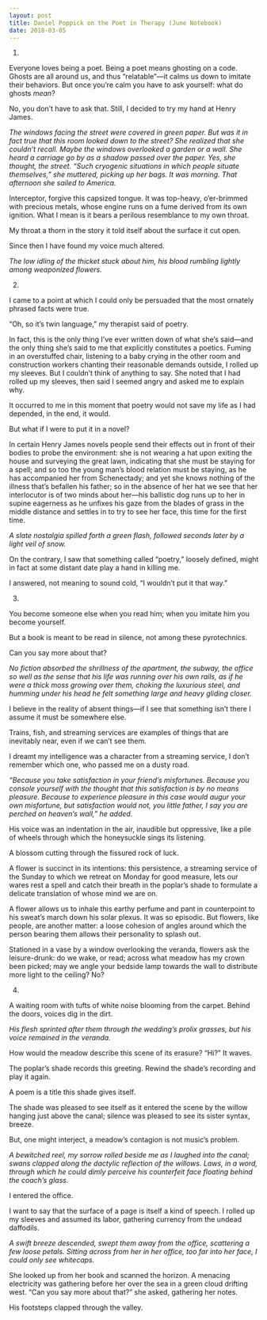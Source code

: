 ```yaml
---
layout: post
title: Daniel Poppick on the Poet in Therapy (June Notebook)
date: 2018-03-05
---
```

1.
 
Everyone loves being a poet. Being a poet means ghosting on a code. Ghosts are all around us, and thus “relatable”—it calms us down to imitate their behaviors. But once you’re calm you have to ask yourself: what do ghosts _mean_?
 
No, you don’t have to ask that. Still, I decided to try my hand at Henry James.
 
_The windows facing the street were covered in green paper. But was it in fact true that this room looked down to the street? She realized that she couldn’t recall. Maybe the windows overlooked a garden or a wall. She heard a carriage go by as a shadow passed over the paper. Yes, she thought, the street. “Such cryogenic situations in which people situate themselves,” she muttered, picking up her bags. It was morning. That afternoon she sailed to America._
 
Interceptor, forgive this capsized tongue. It was top-heavy, o’er-brimmed with precious metals, whose engine runs on a fume derived from its own ignition. What I mean is it bears a perilous resemblance to my own throat.
 
My throat a thorn in the story it told itself about the surface it cut open.
 
Since then I have found my voice much altered.
 
_The low idling of the thicket stuck about him, his blood rumbling lightly among weaponized flowers._
 
 
2.
 
I came to a point at which I could only be persuaded that the most ornately phrased facts were true.
 
“Oh, so it’s twin language,” my therapist said of poetry.
 
In fact, this is the only thing I’ve ever written down of what she’s said—and the only thing she’s said to me that explicitly constitutes a poetics. Fuming in an overstuffed chair, listening to a baby crying in the other room and construction workers chanting their reasonable demands outside, I rolled up my sleeves. But I couldn’t think of anything to say. She noted that I had rolled up my sleeves, then said I seemed angry and asked me to explain why.
 
It occurred to me in this moment that poetry would not save my life as I had depended, in the end, it would.
 
But what if I were to put it in a novel?
 
In certain Henry James novels people send their effects out in front of their bodies to probe the environment: she is not wearing a hat upon exiting the house and surveying the great lawn, indicating that she must be staying for a spell; and so too the young man’s blood relation must be staying, as he has accompanied her from Schenectady; and yet she knows nothing of the illness that’s befallen his father; so in the absence of her hat we see that her interlocutor is of two minds about her—his ballistic dog runs up to her in supine eagerness as he unfixes his gaze from the blades of grass in the middle distance and settles in to try to see her face, this time for the first time.
 
_A slate nostalgia spilled forth a green flash, followed seconds later by a light veil of snow._
 
On the contrary, I saw that something called “poetry,” loosely defined, might in fact at some distant date play a hand in killing me.
 
I answered, not meaning to sound cold, “I wouldn’t put it that way.”
 
 
3.
 
You become someone else when you read him; when you imitate him you become yourself.
 
But a book is meant to be read in silence, not among these pyrotechnics.
 
Can you say more about that?
 
_No fiction absorbed the shrillness of the apartment, the subway, the office so well as the sense that his life was running over his own rails, as if he were a thick moss growing over them, choking the luxurious steel, and humming under his head he felt something large and heavy gliding closer._
 
I believe in the reality of absent things—if I see that something isn’t there I assume it must be somewhere else.
 
Trains, fish, and streaming services are examples of things that are inevitably near, even if we can’t see them.
 
I dreamt my intelligence was a character from a streaming service, I don’t remember which one, who passed me on a dusty road.
 
_“Because you take satisfaction in your friend’s misfortunes. Because you console yourself with the thought that this satisfaction is by no means pleasure. Because to experience pleasure in this case would augur your own misfortune, but satisfaction would not, you little father, I say you are perched on heaven’s wall,” he added._
 
His voice was an indentation in the air, inaudible but oppressive, like a pile of wheels through which the honeysuckle sings its listening.
 
A blossom cutting through the fissured rock of luck.
 
A flower is succinct in its intentions: this persistence, a streaming service of the Sunday to which we retreat on Monday for good measure, lets our wares rest a spell and catch their breath in the poplar’s shade to formulate a delicate translation of whose mind we are on.
 
A flower allows us to inhale this earthy perfume and pant in counterpoint to his sweat’s march down his solar plexus. It was so episodic. But flowers, like people, are another matter: a loose cohesion of angles around which the person bearing them allows their personality to splash out.
 
Stationed in a vase by a window overlooking the veranda, flowers ask the leisure-drunk: do we wake, or read; across what meadow has my crown been picked; may we angle your bedside lamp towards the wall to distribute more light to the ceiling? No?
 
 
4.
 
A waiting room with tufts of white noise blooming from the carpet. Behind the doors, voices dig in the dirt.
 
_His flesh sprinted after them through the wedding’s prolix grasses, but his voice remained in the veranda._
 
How would the meadow describe this scene of its erasure? “Hi?” It waves.
 
The poplar’s shade records this greeting. Rewind the shade’s recording and play it again.
 
A poem is a title this shade gives itself.
 
The shade was pleased to see itself as it entered the scene by the willow hanging just above the canal; silence was pleased to see its sister syntax, breeze.
 
But, one might interject, a meadow’s contagion is not music’s problem.
 
_A bewitched reel, my sorrow rolled beside me as I laughed into the canal; swans clapped along the dactylic reflection of the willows. Laws, in a word, through which he could dimly perceive his counterfeit face floating behind the coach’s glass._
 
I entered the office.
 
I want to say that the surface of a page is itself a kind of speech. I rolled up my sleeves and assumed its labor, gathering currency from the undead daffodils.
 
_A swift breeze descended, swept them away from the office, scattering a few loose petals. Sitting across from her in her office, too far into her face, I could only see whitecaps._
 
She looked up from her book and scanned the horizon. A menacing electricity was gathering before her over the sea in a green cloud drifting west. “Can you say more about that?” she asked, gathering her notes.
 
His footsteps clapped through the valley.

